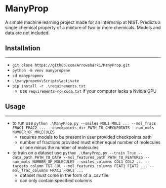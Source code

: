 # ManyProp
A simple machine learning project made for an internship at NIST. Predicts a single chemical property of a mixture of two or more chemicals. Models and data are not included.  

## Installation
___
- `git clone https://github.com/Arrowshark1/ManyProp.git` 
- `python -m venv manypropenv`
- `cd manypropenv` 
- `.\manypropenv\Scripts\activate`
- `pip install -r .\requirements.txt`
    - use `requirements-no-cuda.txt` if your computer lacks a Nvidia GPU
## Usage
___
- to run use `python .\ManyProp.py --smiles MOL1 MOL2 ... --mol_fracs FRAC1 FRAC2 ... --checkpoints_dir PATH_TO_CHECKPOINTS --num_mols NUMBER_OF_MOLECULES`
    - requires models to be present in user provided checkpoints path
    - number of fractions provided must either equal number of molecules or one minus the number of molecules 
- to train on a dataset use `python .\ManyProp.py --train True --data_path PATH_TO_DATA --mol_features_path PATH_TO_FEATURES --num_mols NUMBER_OF_MOLECULES --smiles_columns COL1 COL2 ... --targets_column TGT_COL --mol_features_columns FEAT1 FEAT2 ... --mol_frac_columns FRAC1 FRAC2 ...`
    - dataset must come in the form of a .csv file
    - can only contain specified columns 